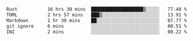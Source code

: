 <!--START_SECTION:waka-->

```txt
Rust           16 hrs 30 mins  ███████████████████▒░░░░░   77.48 %
TOML           2 hrs 57 mins   ███▒░░░░░░░░░░░░░░░░░░░░░   13.91 %
Markdown       1 hr 39 mins    ██░░░░░░░░░░░░░░░░░░░░░░░   07.77 %
git ignore     6 mins          ░░░░░░░░░░░░░░░░░░░░░░░░░   00.51 %
INI            2 mins          ░░░░░░░░░░░░░░░░░░░░░░░░░   00.22 %
```

<!--END_SECTION:waka-->